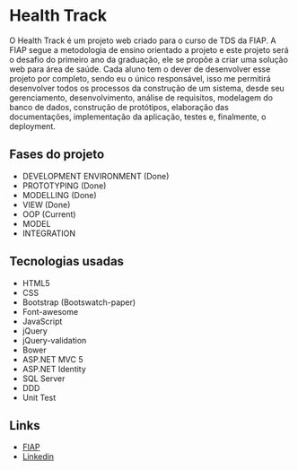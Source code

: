 # Health Track

O Health Track é um projeto web criado para o curso de TDS da FIAP. A FIAP segue a metodologia de ensino orientado a projeto e este projeto será o desafio do primeiro ano da graduação, ele se propõe a criar uma solução web para área de saúde. Cada aluno tem o dever de desenvolver esse projeto por completo, sendo eu o único responsável, isso me permitirá desenvolver todos os processos da construção de um sistema, desde seu gerenciamento, desenvolvimento, análise de requisitos, modelagem do banco de dados, construção de protótipos, elaboração das documentações, implementação da aplicação, testes e, finalmente, o deployment.

## <a name="Fases"></a>Fases do projeto

* DEVELOPMENT ENVIRONMENT (Done)
* PROTOTYPING (Done)
* MODELLING (Done)
* VIEW (Done)
* OOP (Current)
* MODEL
* INTEGRATION

## Tecnologias usadas

* HTML5
* CSS
* Bootstrap (Bootswatch-paper)
* Font-awesome
* JavaScript
* jQuery
* jQuery-validation
* Bower
* ASP.NET MVC 5
* ASP.NET Identity
* SQL Server
* DDD
* Unit Test

## Links 

* [FIAP](https://www.fiap.com.br/) 
* [Linkedin](https://www.linkedin.com/in/guisfits/)